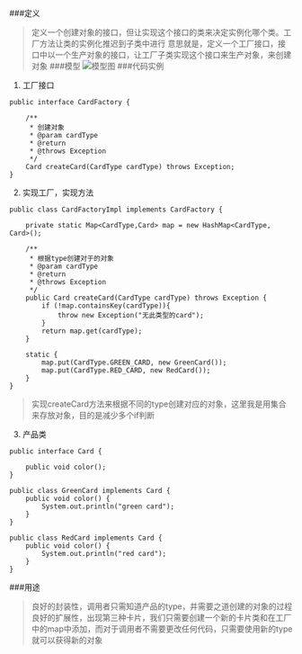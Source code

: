###定义
>定义一个创建对象的接口，但让实现这个接口的类来决定实例化哪个类。工厂方法让类的实例化推迟到子类中进行
意思就是，定义一个工厂接口，接口中以一个生产对象的接口，让工厂子类实现这个接口来生产对象，来创建对象
###模型
![模型图](https://upload-images.jianshu.io/upload_images/13503310-c141306dd90ff0bc.png?imageMogr2/auto-orient/strip%7CimageView2/2/w/1240)
###代码实例
1. 工厂接口
```
public interface CardFactory {

    /**
     * 创建对象
     * @param cardType
     * @return
     * @throws Exception
     */
    Card createCard(CardType cardType) throws Exception;
}
```
2. 实现工厂，实现方法
```
public class CardFactoryImpl implements CardFactory {

    private static Map<CardType,Card> map = new HashMap<CardType, Card>();

    /**
     * 根据type创建对于的对象
     * @param cardType
     * @return
     * @throws Exception
     */
    public Card createCard(CardType cardType) throws Exception {
        if (!map.containsKey(cardType)){
            throw new Exception("无此类型的card");
        }
        return map.get(cardType);
    }

    static {
        map.put(CardType.GREEN_CARD, new GreenCard());
        map.put(CardType.RED_CARD, new RedCard());
    }
}
```
>实现createCard方法来根据不同的type创建对应的对象，这里我是用集合来存放对象，目的是减少多个if判断
3. 产品类
```
public interface Card {

    public void color();
}
```
```
public class GreenCard implements Card {
    public void color() {
        System.out.println("green card");
    }
}
```
```
public class RedCard implements Card {
    public void color() {
        System.out.println("red card");
    }
}
```
###用途
>良好的封装性，调用者只需知道产品的type，并需要之道创建的对象的过程
>良好的扩展性，出现第三种卡片，我们只需要创建一个新的卡片类和在工厂中的map中添加，而对于调用者不需要更改任何代码，只需要使用新的type就可以获得新的对象